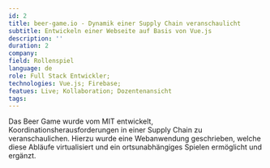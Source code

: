 ```yaml
---
id: 2
title: beer-game.io - Dynamik einer Supply Chain veranschaulicht
subtitle: Entwickeln einer Webseite auf Basis von Vue.js
description: ''
duration: 2
company: 
field: Rollenspiel
language: de
role: Full Stack Entwickler;
technologies: Vue.js; Firebase; 
featues: Live; Kollaboration; Dozentenansicht
tags: 
---
```


Das Beer Game wurde vom MIT entwickelt, Koordinationsherausforderungen in einer Supply Chain zu veranschaulichen. Hierzu wurde eine Webanwendung geschrieben, welche diese Abläufe virtualisiert und ein ortsunabhängiges Spielen ermöglicht und ergänzt.
